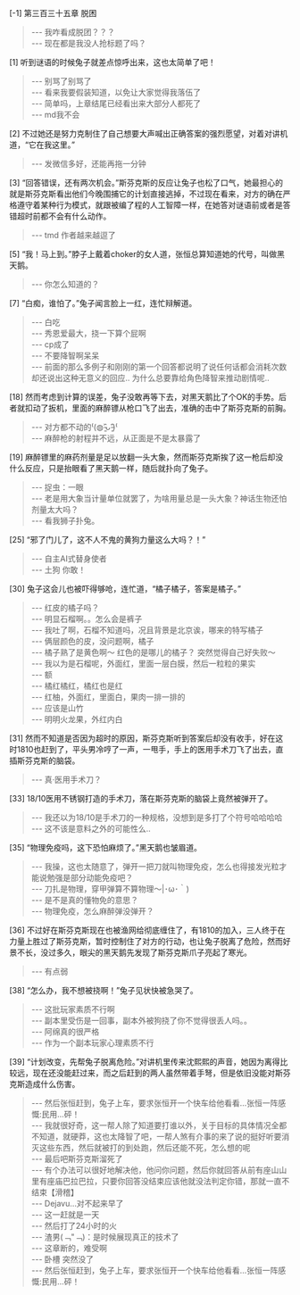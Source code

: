 
[-1] 第三百三十五章 脱困
>--- 我咋看成脱团？？？<br>
>--- 现在都是我没人抢标题了吗？<br>

[1] 听到谜语的时候兔子就差点惊呼出来，这也太简单了吧！
>--- 别骂了别骂了<br>
>--- 看来我要假装知道，以免让大家觉得我落伍了<br>
>--- 简单吗，上章结尾已经看出来大部分人都死了<br>
>--- md我不会<br>

[2] 不过她还是努力克制住了自己想要大声喊出正确答案的强烈愿望，对着对讲机道，“它在我这里。”
>--- 发微信多好，还能再拖一分钟<br>

[3] “回答错误，还有两次机会。”斯芬克斯的反应让兔子也松了口气，她最担心的就是斯芬克斯看出他们今晚围捕它的计划直接逃掉，不过现在看来，对方的确在严格遵守着某种行为模式，就跟被编了程的人工智障一样，在她答对谜语前或者是答错超时前都不会有什么动作。
>--- tmd 作者越来越逗了<br>

[5] “我！马上到。”脖子上戴着choker的女人道，张恒总算知道她的代号，叫做黑天鹅。
>--- 你怎么知道的？<br>

[7] “白痴，谁怕了。”兔子闻言脸上一红，连忙辩解道。
>--- 白吃<br>
>--- 秀恩爱最大，挠一下算个屁啊<br>
>--- cp成了<br>
>--- 不要降智啊呆呆<br>
>--- 前面的那么多例子和刚刚的第一个回答都说明了说任何话都会消耗次数 却还说出这种无意义的回应.. 为什么总要靠给角色降智来推动剧情呢..<br>

[18] 然而考虑到计算的误差，兔子没敢再等下去，对黑天鹅比了个OK的手势。后者就扣动了扳机，里面的麻醉镖从枪口飞了出去，准确的击中了斯芬克斯的前胸。
>--- 对方都不动的⁽(◍˃̵͈̑ᴗ˂̵͈̑)⁽<br>
>--- 麻醉枪的射程并不远，从正面是不是太暴露了<br>

[19] 麻醉镖里的麻药剂量是足以放翻一头大象，然而斯芬克斯挨了这一枪后却没什么反应，只是抬眼看了黑天鹅一样，随后就扑向了兔子。
>--- 捉虫：一眼<br>
>--- 老是用大象当计量单位就罢了，为啥用量总是一头大象？神话生物还怕剂量太大吗？<br>
>--- 看我狮子扑兔。<br>

[25] “邪了门儿了，这不人不鬼的黄狗力量这么大吗？！”
>--- 自主AI式替身使者<br>
>--- 土狗 你敢！<br>

[30] 兔子这会儿也被吓得够呛，连忙道，“橘子橘子，答案是橘子。”
>--- 红皮的橘子吗？<br>
>--- 明显石榴啊。。怎么会是裤子<br>
>--- 我吐了啊，石榴不知道吗，况且背景是北京诶，哪来的特写橘子<br>
>--- 俩层颜色的皮，没问题啊，橘子<br>
>--- 橘子熟了是黄色啊～
红色的是哪儿的橘子？
突然觉得自己好失败～<br>
>--- 我以为是石榴呢，外面红，里面一层白膜，然后一粒粒的果实<br>
>--- 额<br>
>--- 橘红橘红，橘红也是红<br>
>--- 红柚，外面红，里面白，果肉一排一排的<br>
>--- 应该是山竹<br>
>--- 明明火龙果，外红内白<br>

[31] 然而不知道是否因为超时的原因，斯芬克斯听到答案后却没有收手，好在这时1810也赶到了，平头男冷哼了一声，一甩手，手上的医用手术刀飞了出去，直插斯芬克斯的脑袋。
>--- 真·医用手术刀？<br>

[33] 18/10医用不锈钢打造的手术刀，落在斯芬克斯的脑袋上竟然被弹开了。
>--- 我还以为18/10是手术刀的一种规格，没想到是多打了个符号哈哈哈哈<br>
>--- 这不该是意料之外的可能性么..<br>

[35] “物理免疫吗，这下恐怕麻烦了。”黑天鹅也皱眉道。
>--- 我操，这也太随意了，弹开一把刀就叫物理免疫，怎么也得接发光粒才能说勉强是部分动能免疫吧？<br>
>--- 刀扎是物理，穿甲弹算不算物理～|･ω･｀)<br>
>--- 是不是真的懂物免的意思？<br>
>--- 物理免疫，怎么麻醉弹没弹开？<br>

[36] 不过好在斯芬克斯现在也被渔网给彻底缠住了，有1810的加入，三人终于在力量上胜过了斯芬克斯，暂时控制住了对方的行动，也让兔子脱离了危险，然而好景不长，没过多久，眼尖的黑天鹅先发现了斯芬克斯爪子亮起了寒光。
>--- 有点弱<br>

[38] “怎么办，我不想被挠啊！”兔子见状快被急哭了。
>--- 这批玩家素质不行啊<br>
>--- 副本里受伤是一回事，副本外被狗挠了你不觉得很丢人吗。。<br>
>--- 阿绵真的很严格<br>
>--- 作为一个副本玩家心理素质不行<br>

[39] “计划改变，先帮兔子脱离危险。”对讲机里传来沈熙熙的声音，她因为离得比较远，现在还没能赶过来，而之后赶到的两人虽然带着手弩，但是依旧没能对斯芬克斯造成什么伤害。
>--- 然后张恒赶到，兔子上车，要求张恒开一个快车给他看看…张恒一阵感慨:民用…砰！<br>
>--- 我就很好奇，这一帮人除了知道要打谁以外，关于目标的具体情况全都不知道，就硬莽，这也太降智了吧，一帮人煞有介事的来了说的挺好听要消灭这些东西，然后就被打的到处跑，然后还能不死，怎么想的呢<br>
>--- 最后吧斯芬克斯溜死了<br>
>--- 有个办法可以很好地解决他，他问你问题，然后你就回答从前有座山山里有座庙巴拉巴拉，只要你回答没结束应该他就没法判定你错，那就一直不结束【滑稽】<br>
>--- Dejavu…对不起来早了<br>
>--- 这一赶就是一天<br>
>--- 然后打了24小时的火<br>
>--- 渣男(﹁"﹁)：是时候展现真正的技术了<br>
>--- 这章断的，难受啊<br>
>--- 卧槽 突然没了<br>
>--- 然后张恒赶到，兔子上车，要求张恒开一个快车给他看看…张恒一阵感慨:民用…砰！<br>
